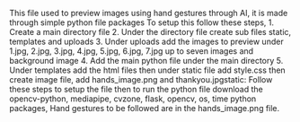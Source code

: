This file used to preview images using hand gestures through AI, it is made through simple python file packages
To setup this follow these steps,
	1. Create a main directory file
	2. Under the directory file create sub files static, templates and uploads
	3. Under uploads add the images to preview under 1.jpg, 2.jpg, 3.jpg, 4.jpg, 5.jpg, 6.jpg, 7.jpg up to seven images and background image
	4. Add the main python file under the main directory
	5. Under templates add the html files then under static file add style.css then create image file, add hands_image.png and thankyou.jpgstatic:
Follow these steps to setup the file then to run the python file download the opencv-python, mediapipe, cvzone, flask, opencv, os, time python packages, Hand gestures to be followed are in the hands_image.png file.
